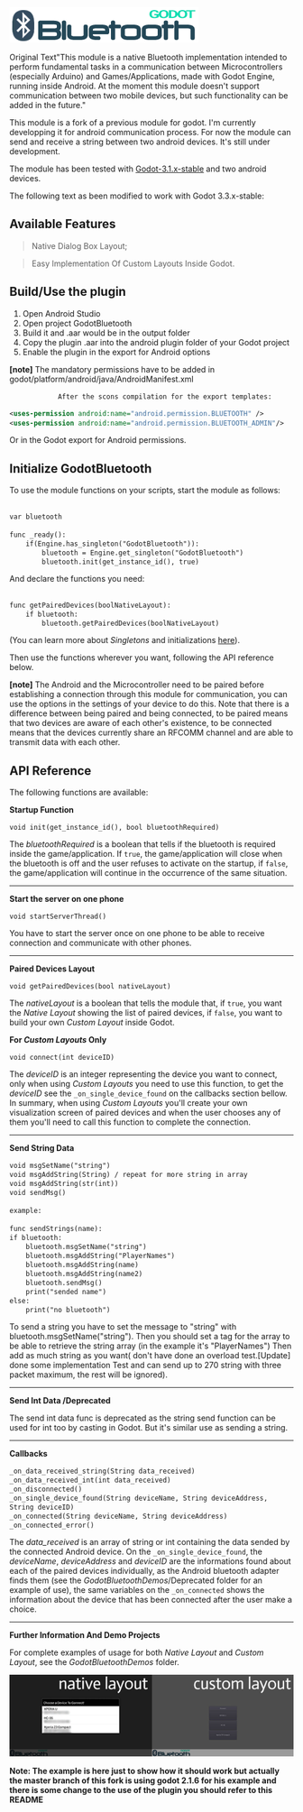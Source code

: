 ![Godot Bluetooth](/_img_/header.png?raw=true "Godot Bluetooth")

Original Text"This module is a native Bluetooth implementation intended to perform fundamental tasks in a communication between Microcontrollers (especially Arduino) and Games/Applications, made with Godot Engine, running inside Android. At the moment this module doesn't support communication between two mobile devices, but such functionality can be added in the future."

This module is a fork of a previous module for godot. I'm currently developping it for android communication process.
For now the module can send and receive a string between two android devices. It's still under development.

The module has been tested with [Godot-3.1.x-stable](https://github.com/godotengine/godot/releases) and two android devices.

The following text as been modified to work with Godot 3.3.x-stable:

## Available Features
> Native Dialog Box Layout;

> Easy Implementation Of Custom Layouts Inside Godot. 

## Build/Use the plugin

1. Open Android Studio
2. Open project GodotBluetooth
3. Build it and .aar would be in the output folder
4. Copy the plugin .aar into the android plugin folder of your Godot project
5. Enable the plugin in the export for Android options

**[note]** The mandatory permissions have to be added in godot/platform/android/java/AndroidManifest.xml

                After the scons compilation for the export templates: 

```XML
<uses-permission android:name="android.permission.BLUETOOTH" />
<uses-permission android:name="android.permission.BLUETOOTH_ADMIN"/>
```

Or in the Godot export for Android permissions.

## Initialize GodotBluetooth
To use the module functions on your scripts, start the module as follows: 

```GDScript

var bluetooth

func _ready():
	if(Engine.has_singleton("GodotBluetooth")):
		bluetooth = Engine.get_singleton("GodotBluetooth")
		bluetooth.init(get_instance_id(), true)

```

And declare the functions you need:

```GDScript

func getPairedDevices(boolNativeLayout):
	if bluetooth:
		bluetooth.getPairedDevices(boolNativeLayout)

```
(You can learn more about *Singletons* and initializations [here](http://docs.godotengine.org/en/stable/tutorials/step_by_step/singletons_autoload.html)). 


Then use the functions wherever you want, following the API reference below. 

**[note]** The Android and the Microcontroller need to be paired before establishing a connection through this module for communication, you can use the options in the settings of your device to do this. Note that there is a difference between being paired and being connected, to be paired means that two devices are aware of each other's existence, to be connected means that the devices currently share an RFCOMM channel and are able to transmit data with each other.

## API Reference
The following functions are available:

**Startup Function**

```GDScript
void init(get_instance_id(), bool bluetoothRequired)
```
The *bluetoothRequired* is a boolean that tells if the bluetooth is required inside the game/application. If `true`, the game/application will close when the bluetooth is off and the user refuses to activate on the startup, if `false`, the game/application will continue in the occurrence of the same situation.

___

**Start the server on one phone**

```GDScript
void startServerThread()
```

You have to start the server once on one phone to be able to receive connection and communicate with other phones.
___

**Paired Devices Layout**

```GDScript
void getPairedDevices(bool nativeLayout)
```
The *nativeLayout* is a boolean that tells the module that, if `true`, you want the *Native Layout* showing the list of paired devices, if `false`, you want to build your own *Custom Layout* inside Godot.  

**For *Custom Layouts* Only**

```GDScript
void connect(int deviceID)
```
The *deviceID* is an integer representing the device you want to connect, only when using *Custom Layouts* you need to use this function, to get the *deviceID* see the `_on_single_device_found` on the callbacks section bellow. In summary, when using *Custom Layouts* you'll create your own visualization screen of paired devices and when the user chooses any of them you'll need to call this function to complete the connection.

___

**Send String Data**

```GDScript
void msgSetName("string")
void msgAddString(String) / repeat for more string in array
void msgAddString(str(int))
void sendMsg()

example:

func sendStrings(name):
if bluetooth:
    bluetooth.msgSetName("string")
    bluetooth.msgAddString("PlayerNames")
    bluetooth.msgAddString(name)
    bluetooth.msgAddString(name2)
    bluetooth.sendMsg()
    print("sended name")
else:
    print("no bluetooth")

```
To send a string you have to set the message to "string" with bluetooth.msgSetName("string").
Then you should set a tag for the array to be able to retrieve the string array (in the example it's "PlayerNames")
Then add as much string as you want( don't have done an overload test.[Update] done some implementation Test and can send up to 270 string with three packet maximum, the rest will be ignored). 

___

**Send Int Data /Deprecated**


The send int data func is deprecated as the string send function can be used for int too by casting in Godot.
But it's similar use as sending a string.
___

**Callbacks**

```GDScript
_on_data_received_string(String data_received)
_on_data_received_int(int data_received)
_on_disconnected()
_on_single_device_found(String deviceName, String deviceAddress, String deviceID)
_on_connected(String deviceName, String deviceAddress)
_on_connected_error()
```
The *data_received* is an array of string or int containing the data sended by the connected Android device. On the `_on_single_device_found`, the *deviceName*, *deviceAddress* and *deviceID* are the informations found about each of the paired devices individually, as the Android bluetooth adapter finds them (see the *GodotBluetoothDemos*/Deprecated folder for an example of use), the same variables on the `_on_connected` shows the information about the device that has been connected after the user make a choice.

___

**Further Information And Demo Projects**

For complete examples of usage for both *Native Layout* and *Custom Layout*, see the *GodotBluetoothDemos* folder. 

![Godot Bluetooth](/_img_/layouts.png?raw=true "Native and Custom Layouts")

**Note: The example is here just to show how it should work but actually the master branch of this fork is using godot 2.1.6 for his example and there is some change to the use of the plugin you should refer to this README**

